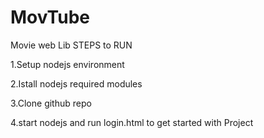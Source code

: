 # MovTube
Movie web Lib
STEPS to RUN

1.Setup nodejs environment

2.Istall nodejs required modules

3.Clone github repo

4.start nodejs and run login.html to get started with Project
